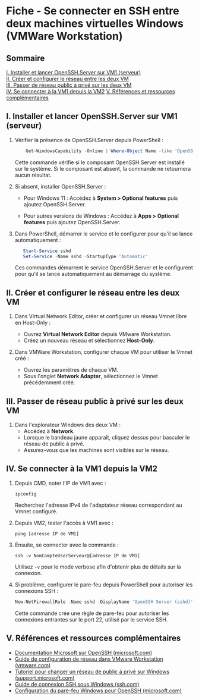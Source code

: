 # Fiche - Se connecter en SSH entre deux machines virtuelles Windows (VMWare Workstation)

## Sommaire
[I. Installer et lancer OpenSSH.Server sur VM1 (serveur)](#i-installer-et-lancer-opensshserver-sur-vm1-serveur)  
[II. Créer et configurer le réseau entre les deux VM](#ii-créer-et-configurer-le-réseau-entre-les-deux-vm)  
[III. Passer de réseau public à privé sur les deux VM](#iii-passer-de-réseau-public-à-privé-sur-les-deux-vm)  
[IV. Se connecter à la VM1 depuis la VM2](#iv-se-connecter-à-la-vm1-depuis-la-vm2)
[V. Références et ressources complémentaires](#v-références-et-ressources-complémentaires)

## I. Installer et lancer OpenSSH.Server sur VM1 (serveur)

1. Vérifier la présence de OpenSSH.Server depuis PowerShell :

     ```Powershell
         Get-WindowsCapability -Online | Where-Object Name -like 'OpenSSH*'
     ```
     Cette commande vérifie si le composant OpenSSH.Server est installé sur le système. Si le composant est absent, la commande ne retournera aucun résultat.
      
2. Si absent, installer OpenSSH.Server :
      - Pour Windows 11 : 
        Accédez à **System > Optional features** puis ajoutez OpenSSH.Server.

      - Pour autres versions de Windows :
        Accédez à **Apps > Optional features** puis ajoutez OpenSSH.Server.  

3. Dans PowerShell, démarrer le service et le configurer pour qu'il se lance automatiquement :
   
   ```powershell
      Start-Service sshd
      Set-Service -Name sshd -StartupType 'Automatic'
   ```
   
      Ces commandes démarrent le service OpenSSH.Server et le configurent pour qu'il se lance automatiquement au démarrage du système.  

## II. Créer et configurer le réseau entre les deux VM

1. Dans Virtual Network Editor, créer et configurer un réseau Vmnet libre en Host-Only :
    - Ouvrez **Virtual Network Editor** depuis VMware Workstation.
    - Créez un nouveau réseau et sélectionnez **Host-Only**.  

2. Dans VMWare Workstation, configurer chaque VM pour utiliser le Vmnet créé :
      - Ouvrez les paramètres de chaque VM.
      - Sous l'onglet **Network Adapter**, sélectionnez le Vmnet précédemment créé.  

## III. Passer de réseau public à privé sur les deux VM

1. Dans l'explorateur Windows des deux VM :
      - Accédez à **Network**.
      - Lorsque le bandeau jaune apparaît, cliquez dessus pour basculer le réseau de public à privé.
      - Assurez-vous que les machines sont visibles sur le réseau.  

## IV. Se connecter à la VM1 depuis la VM2

1. Depuis CMD, noter l'IP de VM1 avec :
      ```batch
      ipconfig
      ```
      Recherchez l'adresse IPv4 de l'adaptateur réseau correspondant au Vmnet configuré.  

3. Depuis VM2, tester l'accès à VM1 avec :
      ```batch
      ping [adresse IP de VM1]
      ```  

4. Ensuite, se connecter avec la commande :
      ```batch
      ssh -v NomCompteUserServeur@[adresse IP de VM1]
      ```
      Utilisez `-v` pour le mode verbose afin d'obtenir plus de détails sur la connexion.  

5. Si problème, configurer le pare-feu depuis PowerShell pour autoriser les connexions SSH :
      ```powershell
      New-NetFirewallRule -Name sshd -DisplayName 'OpenSSH Server (sshd)' -Enabled True -Direction Inbound -Protocol TCP -Action Allow -LocalPort 22
      ```
      Cette commande crée une règle de pare-feu pour autoriser les connexions entrantes sur le port 22, utilisé par le service SSH.

## V. Références et ressources complémentaires
- [Documentation Microsoft sur OpenSSH (microsoft.com)](https://docs.microsoft.com/en-us/windows-server/administration/openssh/openssh_install_firstuse)
- [Guide de configuration de réseau dans VMware Workstation (vmware.com)](https://www.vmware.com/support/ws5/doc/ws_net_configurations_changing_bridged.html)
- [Tutoriel pour changer un réseau de public à privé sur Windows (support.microsoft.com)](https://support.microsoft.com/en-us/windows/make-a-wi-fi-network-public-or-private-in-windows-10-92382155-d091-48ff-878b-0a6d0d4b74e6)
- [Guide de connexion SSH sous Windows (ssh.com)](https://www.ssh.com/academy/ssh/command)
- [Configuration du pare-feu Windows pour OpenSSH (microsoft.com)](https://docs.microsoft.com/en-us/windows/security/threat-protection/windows-firewall/create-an-inbound-port-rule)
